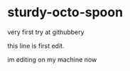 # sturdy-octo-spoon
very first try at githubbery

this line is first edit. 

im editing on my machine now
